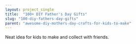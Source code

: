 ```yaml
---
layout: project_single
title:  "100+ DIY Father's Day Gifts"
slug: "100-diy-fathers-day-gifts"
parent: "awesome-diy-mothers-day-crafts-for-kids-to-make"
---
```

Neat idea for kids to make and collect with friends.